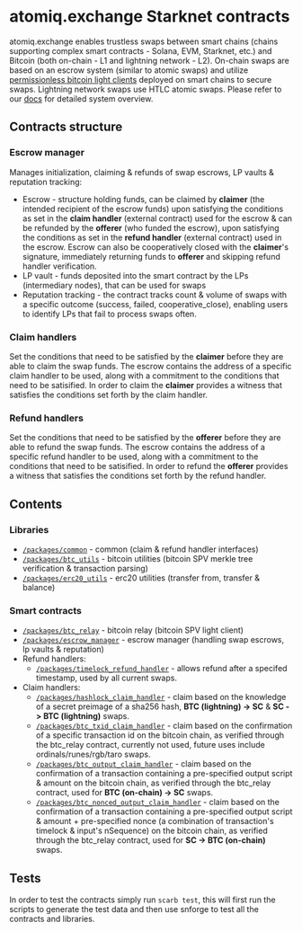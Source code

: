 # atomiq.exchange Starknet contracts

atomiq.exchange enables trustless swaps between smart chains (chains supporting complex smart contracts - Solana, EVM, Starknet, etc.) and Bitcoin (both on-chain - L1 and lightning network - L2). On-chain swaps are based on an escrow system (similar to atomic swaps) and utilize [permissionless bitcoin light clients](/packages/btc_relay) deployed on smart chains to secure swaps. Lightning network swaps use HTLC atomic swaps. Please refer to our [docs](https://docs.atomiq.exchange/) for detailed system overview.

## Contracts structure

### Escrow manager

Manages initialization, claiming & refunds of swap escrows, LP vaults & reputation tracking:
- Escrow - structure holding funds, can be claimed by __claimer__ (the intended recipient of the escrow funds) upon satisfying the conditions as set in the __claim handler__ (external contract) used for the escrow & can be refunded by the __offerer__ (who funded the escrow), upon satisfying the conditions as set in the __refund handler__ (external contract) used in the escrow. Escrow can also be cooperatively closed with the __claimer__'s signature, immediately returning funds to __offerer__ and skipping refund handler verification.
- LP vault - funds deposited into the smart contract by the LPs (intermediary nodes), that can be used for swaps
- Reputation tracking - the contract tracks count & volume of swaps with a specific outcome (success, failed, cooperative_close), enabling users to identify LPs that fail to process swaps often.

### Claim handlers

Set the conditions that need to be satisfied by the __claimer__ before they are able to claim the swap funds. The escrow contains the address of a specific claim handler to be used, along with a commitment to the conditions that need to be satisified. In order to claim the __claimer__ provides a witness that satisfies the conditions set forth by the claim handler.

### Refund handlers

Set the conditions that need to be satisfied by the __offerer__ before they are able to refund the swap funds. The escrow contains the address of a specific refund handler to be used, along with a commitment to the conditions that need to be satisified. In order to refund the __offerer__ provides a witness that satisfies the conditions set forth by the refund handler.

## Contents

### Libraries

- [`/packages/common`](/packages/common) - common (claim & refund handler interfaces)
- [`/packages/btc_utils`](/packages/btc_utils) - bitcoin utilities (bitcoin SPV merkle tree verification & transaction parsing)
- [`/packages/erc20_utils`](/packages/erc20_utils) - erc20 utilities (transfer from, transfer & balance)

### Smart contracts

- [`/packages/btc_relay`](/packages/btc_relay) - bitcoin relay (bitcoin SPV light client)
- [`/packages/escrow_manager`](/packages/escrow_manager) - escrow manager (handling swap escrows, lp vaults & reputation)
- Refund handlers:
    - [`/packages/timelock_refund_handler`](/packages/timelock_refund_handler) - allows refund after a specifed timestamp, used by all current swaps.
- Claim handlers:
    - [`/packages/hashlock_claim_handler`](/packages/hashlock_claim_handler) - claim based on the knowledge of a secret preimage of a sha256 hash, __BTC (lightning) -> SC__ & __SC -> BTC (lightning)__ swaps.
    - [`/packages/btc_txid_claim_handler`](/packages/btc_txid_claim_handler) - claim based on the confirmation of a specific transaction id on the bitcoin chain, as verified through the btc_relay contract, currently not used, future uses include ordinals/runes/rgb/taro swaps.
    - [`/packages/btc_output_claim_handler`](/packages/btc_output_claim_handler) - claim based on the confirmation of a transaction containing a pre-specified output script & amount on the bitcoin chain, as verified through the btc_relay contract, used for __BTC (on-chain) -> SC__ swaps.
    - [`/packages/btc_nonced_output_claim_handler`](/packages/btc_nonced_output_claim_handler) - claim based on the confirmation of a transaction containing a pre-specified output script & amount + pre-specified nonce (a combination of transaction's timelock & input's nSequence) on the bitcoin chain, as verified through the btc_relay contract, used for __SC -> BTC (on-chain)__ swaps.

## Tests

In order to test the contracts simply run `scarb test`, this will first run the scripts to generate the test data and then use snforge to test all the contracts and libraries.
